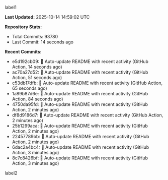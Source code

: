 
label1 
<!-- ACTIVITY_START -->
**Last Updated:** 2025-10-14 14:59:02 UTC

**Repository Stats:**
- Total Commits: 93780
- Last Commit: 14 seconds ago

**Recent Commits:**
- e5d192cb09: 🤖 Auto-update README with recent activity (GitHub Action, 14 seconds ago)
- ac70a27d52: 🤖 Auto-update README with recent activity (GitHub Action, 51 seconds ago)
- c53db17dfb: 🤖 Auto-update README with recent activity (GitHub Action, 65 seconds ago)
- 1a89b87d6e: 🤖 Auto-update README with recent activity (GitHub Action, 84 seconds ago)
- 4750da95fd: 🤖 Auto-update README with recent activity (GitHub Action, 2 minutes ago)
- df8d9186d7: 🤖 Auto-update README with recent activity (GitHub Action, 2 minutes ago)
- 25b1299aca: 🤖 Auto-update README with recent activity (GitHub Action, 2 minutes ago)
- 22457789bb: 🤖 Auto-update README with recent activity (GitHub Action, 2 minutes ago)
- 6dac2a4bc4: 🤖 Auto-update README with recent activity (GitHub Action, 3 minutes ago)
- 8c7c8426bf: 🤖 Auto-update README with recent activity (GitHub Action, 3 minutes ago)
<!-- ACTIVITY_END -->

label2
